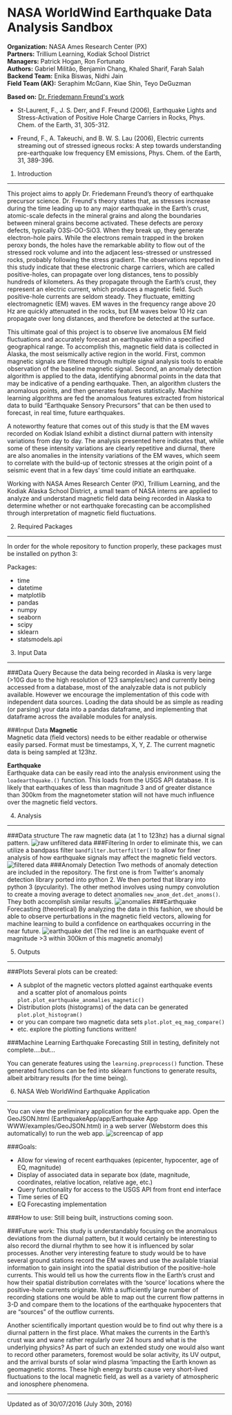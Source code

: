 NASA WorldWind Earthquake Data Analysis Sandbox
=======================================================================
**Organization:** NASA Ames Research Center (PX)  
**Partners:** Trillium Learning, Kodiak School District  
**Managers:** Patrick Hogan, Ron Fortunato  
**Authors:** Gabriel Militão, Benjamin Chang, Khaled Sharif, Farah Salah  
**Backend Team:** Enika Biswas, Nidhi Jain  
**Field Team (AK):** Seraphim McGann, Kiae Shin, Teyo DeGuzman

**Based on:** [Dr. Friedemann Freund's work](http://geo.arc.nasa.gov/sg/cv/esddir3cv-freund.html)

* St-Laurent, F., J. S. Derr, and F. Freund (2006), Earthquake Lights and Stress-Activation
 of Positive Hole Charge Carriers in Rocks, Phys. Chem. of the Earth, 31, 305-312.

* Freund, F., A. Takeuchi, and B. W. S. Lau (2006), Electric currents streaming out of stressed
 igneous rocks: A step towards understanding pre-earthquake low frequency EM emissions,
 Phys. Chem. of the Earth, 31, 389-396.

1. Introduction
---

This project aims to apply Dr. Friedemann Freund’s theory of earthquake precursor science. Dr. Freund's theory states that, as stresses increase during the time leading up to any major earthquake in the Earth’s crust, atomic-scale defects in the mineral grains and along the boundaries between mineral grains become activated. These defects are peroxy defects, typically O3Si-OO-SiO3.  When they break up, they generate electron-hole pairs. While the electrons remain trapped in the broken peroxy bonds, the holes have the remarkable ability to flow out of the stressed rock volume and into the adjacent less-stressed or unstressed rocks, probably following the stress gradient.  The observations reported in this study indicate that these electronic charge carriers, which are called positive-holes, can propagate over long distances, tens to possibly hundreds of kilometers. As they propagate through the Earth’s crust, they represent an electric current, which produces a magnetic field. Such positive-hole currents are seldom steady. They fluctuate, emitting electromagnetic (EM) waves. EM waves in the frequency range above 20 Hz are quickly attenuated in the rocks, but EM waves below 10 Hz can propagate over long distances, and therefore be detected at the surface. 

This ultimate goal of this project is to observe live anomalous EM field fluctuations and accurately forecast an earthquake within a specified geographical range. To accomplish this, magnetic field data is collected in Alaska, the most seismically active region in the world. First, common magnetic signals are filtered through multiple signal analysis tools to enable observation of the baseline magnetic signal. Second, an anomaly detection algorithm is applied to the data, identifying abnormal points in the data that may be indicative of a pending earthquake. Then, an algorithm clusters the anomalous points, and then generates features statistically. Machine learning algorithms are fed the anomalous features extracted from historical data to build “Earthquake Sensory Precursors” that can be then used to forecast, in real time, future earthquakes. 

A noteworthy feature that comes out of this study is that the EM waves recorded on Kodiak Island exhibit a distinct diurnal pattern with intensity variations from day to day.  The analysis presented here indicates that, while some of these intensity variations are clearly repetitive and diurnal, there are also anomalies in the intensity variations of the EM waves, which seem to correlate with the build-up of tectonic stresses at the origin point of a seismic event that in a few days’ time could initiate an earthquake.

Working with NASA Ames Research Center (PX), Trillium Learning, and the Kodiak Alaska School District, a small team of NASA interns are applied to analyze and understand magnetic field data being recorded in Alaska to determine whether or not earthquake forecasting can be accomplished through interpretation of magnetic field fluctuations.

2. Required Packages
---
In order for the whole repository to function properly, these packages must be installed on python 3:

Packages:
* time
* datetime
* matplotlib
* pandas
* numpy
* seaborn
* scipy
* sklearn
* statsmodels.api

3. Input Data
---
###Data Query
Because the data being recorded in Alaska is very large (>10G due to the high resolution of 123 samples/sec) and currently being accessed from a database, most of the analyzable data is not publicly available. However we encourage the implementation of this code with independent data sources. Loading the data should be as simple as reading (or parsing) your data into a pandas dataframe, and implementing that dataframe across the available modules for analysis.

###Input Data
**Magnetic**  
Magnetic data (field vectors) needs to be either readable or otherwise easily parsed.
Format must be timestamps, X, Y, Z. The current magnetic data is being sampled at 123hz.

**Earthquake**  
Earthquake data can be easily read into the analysis environment using the `loadearthquake.()` function.
This loads from the USGS API database. It is likely that earthquakes of less than magnitude 3 and of greater distance than 300km from the magnetometer station will not have much influence over the magnetic field vectors.

4. Analysis
-----------
###Data structure
The raw magnetic data (at 1 to 123hz) has a diurnal signal pattern.
![raw unfiltered data](https://github.com/NASAWorldWindResearch/EarthquakeApp/blob/master/documentation_pix/example_raw_data.png)
###Filtering
In order to eliminate this, we can utilize a bandpass filter `bandfilter.butterfilter()` to allow for finer analysis of how earthquake signals may affect the magnetic field vectors.
![filtered data](https://github.com/NASAWorldWindResearch/EarthquakeApp/blob/master/documentation_pix/example_filtered.png)
###Anomaly Detection
Two methods of anomaly detection are included in the repository. The first one is from Twitter's anomaly detection library ported into python 2. We then ported that library into python 3 (pycularity).
The other method involves using numpy convolution to create a moving average to detect anomalies `new_anom_det.det_anoms()`. They both accomplish similar results.
![anomalies](https://github.com/NASAWorldWindResearch/EarthquakeApp/blob/master/documentation_pix/example_anom.png)
###Earthquake Forecasting (theoretical)
By analyzing the data in this fashion, we should be able to observe perturbations in the magnetic field vectors, allowing for machine learning to build a confidence on earthquakes occurring in the near future.
![earthquake det](https://github.com/NASAWorldWindResearch/EarthquakeApp/blob/master/documentation_pix/example_eq_det.png)
(The red line is an earthquake event of magnitude >3 within 300km of this magnetic anomaly)

5. Outputs
----------
###Plots
Several plots can be created:
* A subplot of the magnetic vectors plotted against earthquake events and a scatter plot of anomalous points `plot.plot_earthquake_anomalies_magnetic()`
* Distribution plots (histograms) of the data can be generated `plot.plot_histogram()`
* or you can compare two magnetic data sets `plot.plot_eq_mag_compare()`
* etc. explore the plotting functions written!

###Machine Learning Earthquake Forecasting
Still in testing, definitely not complete....but...

You can generate features using the `learning.preprocess()` function. These generated functions can be fed into sklearn functions to generate results, albeit arbitrary results (for the time being).

6. NASA Web WorldWind Earthquake Application
---------------------------------------------
You can view the preliminary application for the earthquake app. Open the GeoJSON.html (EarthquakeApp/app/Earthquake App WWW/examples/GeoJSON.html) in a web server (Webstorm does this automatically) to run the web app.
![screencap of app](https://github.com/NASAWorldWindResearch/EarthquakeApp/blob/master/documentation_pix/app_screencap.png)

###Goals:
* Allow for viewing of recent earthquakes (epicenter, hypocenter, age of EQ, magnitude)
* Display of associated data in separate box (date, magnitude, coordinates, relative location, relative age, etc.)
* Query functionality for access to the USGS API from front end interface
* Time series of EQ
* EQ Forecasting implementation

###How to use:
Still being built, instructions coming soon.


###Future work:
This study is understandably focusing on the anomalous deviations from the diurnal pattern, but it would certainly be interesting to also record the diurnal rhythm to see how it is influenced by solar processes.  Another very interesting feature to study would be to have several ground stations record the EM waves and use the available triaxial information to gain insight into the spatial distribution of the positive-hole currents. This would tell us how the currents flow in the Earth’s crust and how their spatial distribution correlates with the ‘source’ locations where the positive-hole currents originate. With a sufficiently large number of recording stations one would be able to map out the current flow patterns in 3-D and compare them to the locations of the earthquake hypocenters that are “sources” of the outflow currents.

Another scientifically important question would be to find out why there is a diurnal pattern in the first place. What makes the currents in the Earth’s crust wax and wane rather regularly over 24 hours and what is the underlying physics? As part of such an extended study one would also want to record other parameters, foremost would be solar activity, its UV output, and the arrival bursts of solar wind plasma ‘impacting the Earth known as geomagnetic storms. These high energy bursts cause very short-lived fluctuations to the local magnetic field, as well as a variety of atmospheric and ionosphere phenomena.
***
Updated as of 30/07/2016 (July 30th, 2016)
